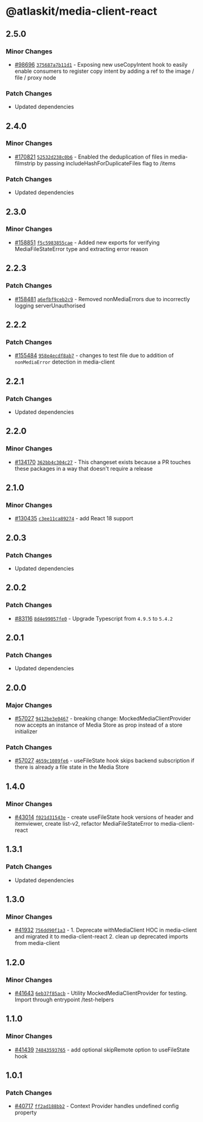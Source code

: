 # @atlaskit/media-client-react

## 2.5.0

### Minor Changes

- [#98696](https://stash.atlassian.com/projects/CONFCLOUD/repos/confluence-frontend/pull-requests/98696)
  [`375687a7b11d1`](https://stash.atlassian.com/projects/CONFCLOUD/repos/confluence-frontend/commits/375687a7b11d1) -
  Exposing new useCopyIntent hook to easily enable consumers to register copy intent by adding a ref
  to the image / file / proxy node

### Patch Changes

- Updated dependencies

## 2.4.0

### Minor Changes

- [#170821](https://stash.atlassian.com/projects/CONFCLOUD/repos/confluence-frontend/pull-requests/170821)
  [`52532d238c0b6`](https://stash.atlassian.com/projects/CONFCLOUD/repos/confluence-frontend/commits/52532d238c0b6) -
  Enabled the deduplication of files in media-filmstrip by passing includeHashForDuplicateFiles flag
  to /items

### Patch Changes

- Updated dependencies

## 2.3.0

### Minor Changes

- [#158851](https://stash.atlassian.com/projects/CONFCLOUD/repos/confluence-frontend/pull-requests/158851)
  [`f5c5983855cae`](https://stash.atlassian.com/projects/CONFCLOUD/repos/confluence-frontend/commits/f5c5983855cae) -
  Added new exports for verifying MediaFileStateError type and extracting error reason

## 2.2.3

### Patch Changes

- [#158481](https://stash.atlassian.com/projects/CONFCLOUD/repos/confluence-frontend/pull-requests/158481)
  [`a6efbf9ceb2c9`](https://stash.atlassian.com/projects/CONFCLOUD/repos/confluence-frontend/commits/a6efbf9ceb2c9) -
  Removed nonMediaErrors due to incorrectly logging serverUnauthorised

## 2.2.2

### Patch Changes

- [#155484](https://stash.atlassian.com/projects/CONFCLOUD/repos/confluence-frontend/pull-requests/155484)
  [`958e4ecdf8ab7`](https://stash.atlassian.com/projects/CONFCLOUD/repos/confluence-frontend/commits/958e4ecdf8ab7) -
  changes to test file due to addition of `nonMediaError` detection in media-client

## 2.2.1

### Patch Changes

- Updated dependencies

## 2.2.0

### Minor Changes

- [#134170](https://stash.atlassian.com/projects/CONFCLOUD/repos/confluence-frontend/pull-requests/134170)
  [`362bb4c304c27`](https://stash.atlassian.com/projects/CONFCLOUD/repos/confluence-frontend/commits/362bb4c304c27) -
  This changeset exists because a PR touches these packages in a way that doesn't require a release

## 2.1.0

### Minor Changes

- [#130435](https://stash.atlassian.com/projects/CONFCLOUD/repos/confluence-frontend/pull-requests/130435)
  [`c3ee11ca89274`](https://stash.atlassian.com/projects/CONFCLOUD/repos/confluence-frontend/commits/c3ee11ca89274) -
  add React 18 support

## 2.0.3

### Patch Changes

- Updated dependencies

## 2.0.2

### Patch Changes

- [#83116](https://stash.atlassian.com/projects/CONFCLOUD/repos/confluence-frontend/pull-requests/83116)
  [`8d4e99057fe0`](https://stash.atlassian.com/projects/CONFCLOUD/repos/confluence-frontend/commits/8d4e99057fe0) -
  Upgrade Typescript from `4.9.5` to `5.4.2`

## 2.0.1

### Patch Changes

- Updated dependencies

## 2.0.0

### Major Changes

- [#57027](https://stash.atlassian.com/projects/CONFCLOUD/repos/confluence-frontend/pull-requests/57027)
  [`9412be3e0467`](https://stash.atlassian.com/projects/CONFCLOUD/repos/confluence-frontend/commits/9412be3e0467) -
  breaking change: MockedMediaClientProvider now accepts an instance of Media Store as prop instead
  of a store initializer

### Patch Changes

- [#57027](https://stash.atlassian.com/projects/CONFCLOUD/repos/confluence-frontend/pull-requests/57027)
  [`4659c1089fe6`](https://stash.atlassian.com/projects/CONFCLOUD/repos/confluence-frontend/commits/4659c1089fe6) -
  useFileState hook skips backend subscription if there is already a file state in the Media Store

## 1.4.0

### Minor Changes

- [#43014](https://bitbucket.org/atlassian/atlassian-frontend/pull-requests/43014)
  [`f021d31543e`](https://bitbucket.org/atlassian/atlassian-frontend/commits/f021d31543e) - create
  useFileState hook versions of header and itemviewer, create list-v2, refactor MediaFileStateError
  to media-client-react

## 1.3.1

### Patch Changes

- Updated dependencies

## 1.3.0

### Minor Changes

- [#41932](https://bitbucket.org/atlassian/atlassian-frontend/pull-requests/41932)
  [`756dd90f1a3`](https://bitbucket.org/atlassian/atlassian-frontend/commits/756dd90f1a3) - 1.
  Deprecate withMediaClient HOC in media-client and migrated it to media-client-react 2. clean up
  deprecated imports from media-client

## 1.2.0

### Minor Changes

- [#41643](https://bitbucket.org/atlassian/atlassian-frontend/pull-requests/41643)
  [`6eb37f85acb`](https://bitbucket.org/atlassian/atlassian-frontend/commits/6eb37f85acb) - Utility
  MockedMediaClientProvider for testing. Import through entrypoint /test-helpers

## 1.1.0

### Minor Changes

- [#41439](https://bitbucket.org/atlassian/atlassian-frontend/pull-requests/41439)
  [`74843593765`](https://bitbucket.org/atlassian/atlassian-frontend/commits/74843593765) - add
  optional skipRemote option to useFileState hook

## 1.0.1

### Patch Changes

- [#40717](https://bitbucket.org/atlassian/atlassian-frontend/pull-requests/40717)
  [`ff2ad188bb2`](https://bitbucket.org/atlassian/atlassian-frontend/commits/ff2ad188bb2) - Context
  Provider handles undefined config property
